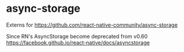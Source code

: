 # async-storage
Externs for https://github.com/react-native-community/async-storage

Since RN's AsyncStorage become deprecated from v0.60 https://facebook.github.io/react-native/docs/asyncstorage
